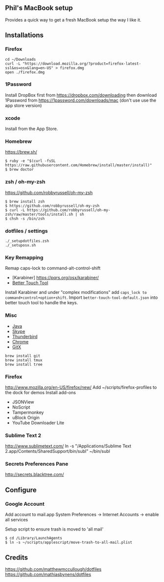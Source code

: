 ## Phil's MacBook setup

Provides a quick way to get a fresh MacBook setup the way I like it.


## Installations


### Firefox

```
cd ~/Downloads
curl -L "https://download.mozilla.org/?product=firefox-latest-ssl&os=osx&lang=en-US" > firefox.dmg
open ./firefox.dmg
```

### 1Password

Install DropBox first from https://dropbox.com/downloading then download 1Password from https://1password.com/downloads/mac (don't use use the app store version)





### xcode
Install from the App Store.

### Homebrew

https://brew.sh/

```
$ ruby -e "$(curl -fsSL https://raw.githubusercontent.com/Homebrew/install/master/install)"
$ brew doctor
```

### zsh / oh-my-zsh

https://github.com/robbyrussell/oh-my-zsh

```
$ brew install zsh
$ https://github.com/robbyrussell/oh-my-zsh
$ curl -L https://github.com/robbyrussell/oh-my-zsh/raw/master/tools/install.sh | sh
$ chsh -s /bin/zsh
```

### dotfiles / settings

```
./_setupdotfiles.zsh
./_setuposx.sh
```

### Key Remapping
Remap caps-lock to command-alt-control-shift
* [Karabiner] https://pqrs.org/osx/karabiner/
* [Better Touch Tool](http://www.boastr.net/)

Install Karabiner and under "complex modifications" add `caps_lock to command+control+option+shift`. 
Import `better-touch-tool-default.json` into better touch tool to handle the keys.


### Misc
* [Java](http://www.oracle.com/technetwork/java/javase/downloads/)
* [Skype](http://www.skype.com/en/)
* [Thunderbird](http://www.mozilla.org/en-US/thunderbird/)
* [Chrome](https://www.google.com/intl/en/chrome/browser/)
* [GitX](http://rowanj.github.io/gitx/)


```
brew install git
brew install tmux
brew install tree
```

### Firefox
http://www.mozilla.org/en-US/firefox/new/
Add ~/scripts/firefox-profiles to the dock for demos
Install add-ons
- JSONView
- NoScript
- Tampermonkey
- uBlock Origin
- YouTube Downloader Lite



### Sublime Text 2
http://www.sublimetext.com/
ln -s "/Applications/Sublime Text 2.app/Contents/SharedSupport/bin/subl" ~/bin/subl

### Secrets Preferences Pane
http://secrets.blacktree.com/

## Configure

### Google Account
Add account to mail.app
System Preferences -> Internet Accounts -> enable all services

Setup script to ensure trash is moved to 'all mail'

```
$ cd /Library/LaunchAgents
$ ln -s ~/scripts/applescript/move-trash-to-all-mail.plist
```

## Credits

https://github.com/matthewmccullough/dotfiles
https://github.com/mathiasbynens/dotfiles
